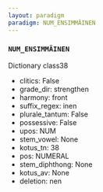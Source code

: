 ```yaml
---
layout: paradigm
paradigm: NUM_ENSIMMÄINEN
---
```

### ` NUM_ENSIMMÄINEN `

Dictionary class38
* clitics: False
* grade_dir: strengthen
* harmony: front
* suffix_regex: inen
* plurale_tantum: False
* possessive: False
* upos: NUM
* stem_vowel: None
* kotus_tn: 38
* pos: NUMERAL
* stem_diphthong: None
* kotus_av: None
* deletion: nen
